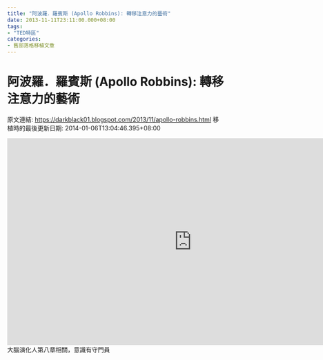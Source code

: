 ```yaml
---
title: "阿波羅．羅賓斯 (Apollo Robbins): 轉移注意力的藝術"
date: 2013-11-11T23:11:00.000+08:00
tags: 
- "TED特區"
categories:
- 舊部落格移植文章
---
```


# 阿波羅．羅賓斯 (Apollo Robbins): 轉移注意力的藝術

原文連結: https://darkblack01.blogspot.com/2013/11/apollo-robbins.html
移植時的最後更新日期: 2014-01-06T13:04:46.395+08:00

<iframe src="http://embed.ted.com/talks/lang/zh-tw/apollo_robbins_the_art_of_misdirection.html" width="853" height="480" frameborder="0" scrolling="no" webkitAllowFullScreen mozallowfullscreen allowFullScreen></iframe>大腦演化人第八章相關，意識有守門員
